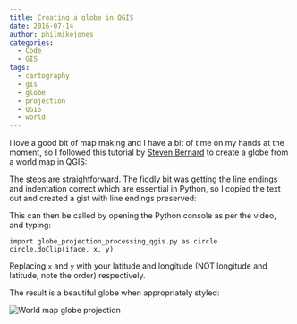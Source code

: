 ```yaml
---
title: Creating a globe in QGIS
date: 2016-07-14
author: philmikejones
categories:
  - Code
  - GIS
tags:
  - cartography
  - gis
  - globe
  - projection
  - QGIS
  - world
---
```


I love a good bit of map making and I have a bit of time on my hands at the moment, so I followed this tutorial by [Steven Bernard](https://www.youtube.com/channel/UCrBM8Ka8HhDAYvQY1VX2P0w) to create a globe from a world map in QGIS:


The steps are straightforward. The fiddly bit was getting the line endings and indentation correct which are essential in Python, so I copied the text out and created a gist with line endings preserved:


This can then be called by opening the Python console as per the video, and typing:

    import globe_projection_processing_qgis.py as circle
    circle.doClip(iface, x, y)

Replacing `x` and `y` with your latitude and longitude (NOT longitude and latitude, note the order) respectively.

The result is a beautiful globe when appropriately styled:

![World map globe projection](../../img/globe.png)
